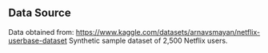 ## Data Source ##
Data obtained from: https://www.kaggle.com/datasets/arnavsmayan/netflix-userbase-dataset
Synthetic sample dataset of 2,500 Netflix users.
